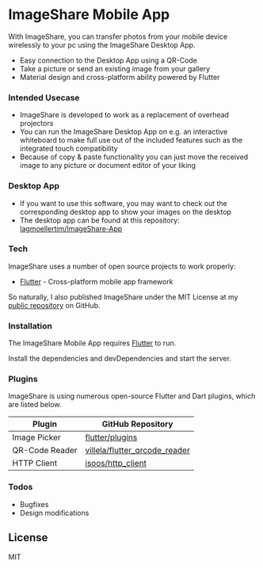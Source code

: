# ImageShare Mobile App

With ImageShare, you can transfer photos from your mobile device wirelessly to your pc using the ImageShare Desktop App.

  - Easy connection to the Desktop App using a QR-Code
  - Take a picture or send an existing image from your gallery
  - Material design and cross-platform ability powered by Flutter

### Intended Usecase

  - ImageShare is developed to work as a replacement of overhead projectors
  - You can run the ImageShare Desktop App on e.g. an interactive whiteboard to make full use out of the included features such as the integrated touch compatibility
  - Because of copy & paste functionality you can just move the received image to any picture or document editor of your liking

### Desktop App
  - If you want to use this software, you may want to check out the corresponding desktop app to show your images on the desktop
  - The desktop app can be found at this repository: [lagmoellertim/ImageShare-App](https://github.com/lagmoellertim/ImageShare-DesktopApp)

### Tech

ImageShare uses a number of open source projects to work properly:

* [Flutter](https://github.com/flutter/flutter) - Cross-platform mobile app framework

So naturally, I also published ImageShare under the MIT License at my [public repository](https://github.com/lagmoellertim/ImageShare-App)
 on GitHub.

### Installation

The ImageShare Mobile App requires [Flutter](https://flutter.io/) to run.

Install the dependencies and devDependencies and start the server.


### Plugins

ImageShare is using numerous open-source Flutter and Dart plugins, which are listed below.

| Plugin | GitHub Repository |
| ------ | ------ |
| Image Picker | [flutter/plugins](https://github.com/flutter/plugins) |
| QR-Code Reader | [villela/flutter_qrcode_reader](https://github.com/villela/flutter_qrcode_reader) |
| HTTP Client | [isoos/http_client](https://github.com/isoos/http_client) |

### Todos

 - Bugfixes
 - Design modifications

License
----

MIT